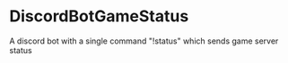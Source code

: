 # DiscordBotGameStatus
A discord bot with a single command "!status" which sends game server status 

